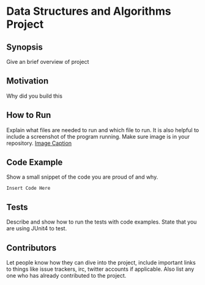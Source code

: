 # Data Structures and Algorithms Project

## Synopsis
Give an brief overview of project

## Motivation
Why did you build this

## How to Run
Explain what files are needed to run and which file to run. It is also helpful to include a screenshot of the program running. Make sure image is in your repository.
[Image Caption](server.png)

## Code Example
Show a small snippet of the code you are proud of and why.
```
Insert Code Here
```

## Tests
Describe and show how to run the tests with code examples. State that you are using JUnit4 to test.

## Contributors
Let people know how they can dive into the project, include important links to things like issue trackers, irc, twitter accounts if applicable.
Also list any one who has already contributed to the project.
